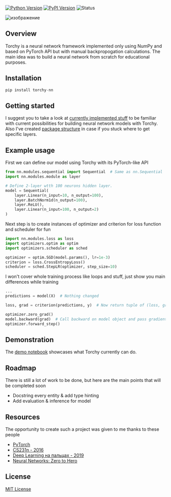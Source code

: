 
[![Python Version](https://img.shields.io/badge/python-3.11-blue.svg)](https://www.python.org/downloads/release/python-360/)
[![PyPI Version](https://img.shields.io/pypi/v/torchy-nn.svg)](https://pypi.org/project/torchy-nn/)
![Status](https://img.shields.io/badge/status-alpha-orange.svg)

![изображение](https://github.com/chuvalniy/Torchy/assets/85331232/e0ab8cfe-4e12-42f9-b90e-37fb93f8ffd0)


## Overview
Torchy is a neural network framework implemented only using NumPy and based on PyTorch API but with manual backpropogation calculations. The main idea was to build a neural network from scratch for educational purposes.

## Installation
```python
pip install torchy-nn
```
## Getting started
I suggest you to take a look at [currently implemented stuff](https://github.com/chuvalniy/Torchy/blob/main/docs/Implemented.md) to be familiar with current possibilities for building neural network models with Torchy. Also I've created [package structure](https://github.com/chuvalniy/Torchy/blob/main/docs/PackageStructure.md) in case if you stuck where to get specific layers.

## Example usage
First we can define our model using Torchy with its PyTorch-like API

```python
from nn.modules.sequential import Sequential  # Same as nn.Sequential
import nn.modules.module as layer

# Define 2-layer wtth 100 neurons hidden layer.
model = Sequential(
    layer.Linear(n_input=10, n_output=100),
    layer.BatchNorm1d(n_output=100),
    layer.ReLU(),
    layer.Linear(n_input=100, n_output=2)
)
```

Next step is to create instances of optimizer and criterion for loss function and scheduler for fun

```python
import nn.modules.loss as loss
import optimizers.optim as optim
import optimizers.scheduler as sched

optimizer = optim.SGD(model.params(), lr=1e-3)
criterion = loss.CrossEntropyLoss()
scheduler = sched.StepLR(optimizer, step_size=10)
```

I won't cover whole training process like loops and stuff, just show you main differences while training

```python
...
predictions = model(X)  # Nothing changed

loss, grad = criterion(predictions, y)  # Now return tuple of (loss, grad) instead of only loss 

optimizer.zero_grad()
model.backward(grad)  # Call backward on model object and pass gradient from loss as argument
optimizer.forward_step()
```


## Demonstration
The [demo notebook](https://github.com/chuvalniy/Torchy/blob/main/torchy-demo.ipynb) showcases what Torchy currently can do.

## Roadmap
There is still a lot of work to be done, but here are the main points that will be completed soon
- Docstring every entity & add type hinting
- Add evaluation & inference for model 

## Resources
The opportunity to create such a project was given to me thanks to these people

- [PyTorch](https://github.com/pytorch/pytorch)
- [CS231n - 2016](https://youtube.com/playlist?list=PLkt2uSq6rBVctENoVBg1TpCC7OQi31AlC)
- [Deep Learning на пальцах - 2019](https://youtube.com/playlist?list=PL5FkQ0AF9O_o2Eb5Qn8pwCDg7TniyV1Wb)
- [Neural Networks: Zero to Hero](https://youtube.com/playlist?list=PLAqhIrjkxbuWI23v9cThsA9GvCAUhRvKZ)


## License
[MIT License](https://github.com/chuvalniy/Torchy/blob/main/LICENSE)

